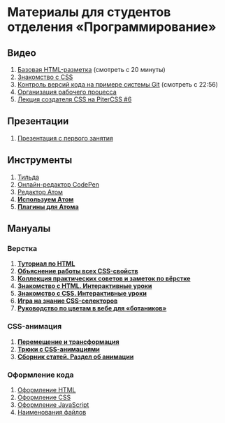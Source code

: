 # Материалы для студентов отделения «Программирование»

## Видео
1. [Базовая HTML-разметка](https://vimeo.com/218187045/1674b0e67c) (смотреть с 20 минуты)
2. [Знакомство с CSS](https://vimeo.com/218493105/da21df93a6)
3. [Контроль версий кода на примере системы Git](https://vimeo.com/184024471/0a237aa6ef) (смотреть с 22:56)
4. [Организация рабочего процесса](https://vimeo.com/184533397/300ae66b05)
5. [Лекция создателя CSS на PiterCSS #6](https://youtu.be/qFeCi6E3e14?t=1h44m18s)

## Презентации
1. [Презентация с первого занятия](https://solarrust.github.io/foxford-camp/slides/internet/assets/player/KeynoteDHTMLPlayer.html#0)


## Инструменты
1. [Тильда](http://tilda.cc/ru/)
2. [Онлайн-редактор CodePen](https://codepen.io/)
3. [Редактор Атом](https://atom.io/)
4. **[Используем Атом](https://medium.com/@zakharday/%D0%B8%D1%81%D0%BF%D0%BE%D0%BB%D1%8C%D0%B7%D1%83%D0%B5%D0%BC-atom-%D0%B4%D0%BB%D1%8F-%D0%BF%D0%B5%D1%80%D0%B2%D0%BE%D0%B9-%D0%B2%D1%91%D1%80%D1%81%D1%82%D0%BA%D0%B8-8e2ff7aa9ffe)**
5. **[Плагины для Атома](https://www.youtube.com/watch?v=9hZOCQkHb4Y)**

## Мануалы

### Верстка
1. **[Туториал по HTML](http://marksheet.io/html-syntax.html)**
2. **[Объяснение работы всех CSS-свойств](http://cssreference.io/)**
3. **[Коллекция практических советов и заметок по вёрстке](https://habrahabr.ru/post/273471/)**
4. **[Знакомство с HTML. Интерактивные уроки](https://htmlacademy.ru/courses/basic-html)**
5. **[Знакомство с CSS. Интерактивные уроки](https://htmlacademy.ru/courses/basic-css)**
6. **[Игра на знание CSS-селекторов](https://flukeout.github.io/)**
7. **[Руководство по цветам в вебе для «ботаников»](http://css-live.ru/articles/rukovodstvo-po-cvetam-v-vebe-dlya-botanikov.html)**

### CSS-анимация
1. **[Перемещение и трансформация](https://habrahabr.ru/post/135816/)**
2. **[Трюки с CSS-анимациями](https://habrahabr.ru/company/nordavind/blog/209462/)**
3. **[Сборник статей. Раздел об анимации](https://github.com/melnik909/frontend-whitelist/blob/master/README.md#css-%D0%B0%D0%BD%D0%B8%D0%BC%D0%B0%D1%86%D0%B8%D0%B8)**

### Оформление кода
1. [Оформление HTML](https://netology-university.bitbucket.io/codestyle/html/)
2. [Оформление CSS](https://netology-university.bitbucket.io/codestyle/css/)
3. [Оформление JavaScript](https://netology-university.bitbucket.io/codestyle/javascript/)
4. [Наименования файлов](https://netology-university.bitbucket.io/codestyle/naming/)
